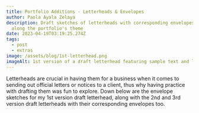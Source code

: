 ```yaml
---
title: Portfolio Additions - Letterheads & Envelopes
author: Paola Ayala Zelaya
description: Draft sketches of letterheads with corresponding envelopes that go
  along the portfolio's theme
date: 2023-04-19T03:19:25.274Z
tags:
  - post
  - extras
image: /assets/blog/1st-letterhead.png
imageAlt: 1st version of a draft letterhead featuring sample text and layout
---
```

L﻿etterheads are crucial in having them for a business when it comes to sending out official letters or notices to a client, thus why having practice with drafting them was fun to explore. Down below are the envelope sketches for my 1st version draft letterhead, along with the 2nd and 3rd version draft letterheads with their corresponding envelopes too.